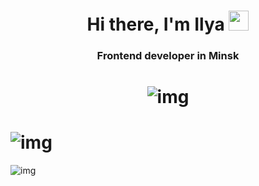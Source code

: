 <h1 align="center">Hi there, I'm Ilya
<img src="https://github.com/blackcater/blackcater/raw/main/images/Hi.gif" height="32"/></h1>
<h3 align="center">Frontend developer in Minsk</h3>  
<h1 align="center"><img align="center" src='https://github-profile-summary-cards.vercel.app/api/cards/profile-details?username=Grolland-creator&theme=solarized_dark' alt='img'/></h1>
<h1><img align="center" src='https://github-profile-summary-cards.vercel.app/api/cards/stats?username=Grolland-creator&theme=solarized_dark' alt='img'/></h1>
<img align="center" src='https://github-readme-stats.vercel.app/api/top-langs/?username=Grolland-creator' alt='img'/>

